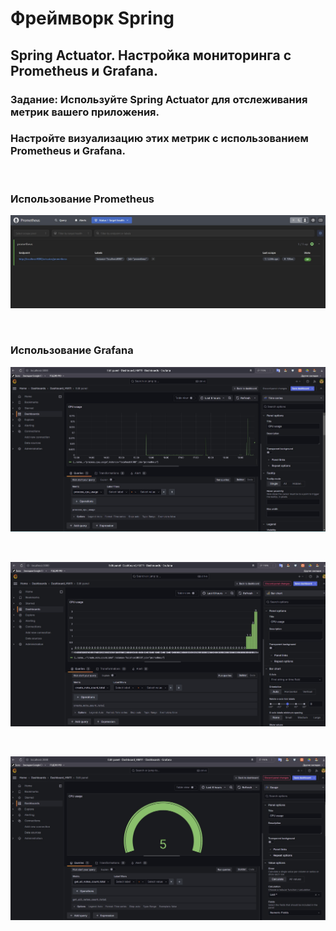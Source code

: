 # Фреймворк Spring
## Spring Actuator. Настройка мониторинга с Prometheus и Grafana.
### Задание: Используйте Spring Actuator для отслеживания метрик вашего приложения.

### Настройте визуализацию этих метрик с использованием Prometheus и Grafana.
<br>

### Использование Prometheus

![2024-11-29_19-28-09.jpg](2024-11-29_19-28-09.jpg)

<br>

### Использование Grafana
![2024-11-29_19-29-01.jpg](2024-11-29_19-29-01.jpg)

<br>

![2024-11-29_19-32-15.jpg](2024-11-29_19-32-15.jpg)

<br>

![2024-11-29_19-33-45.jpg](2024-11-29_19-33-45.jpg)
